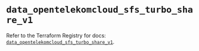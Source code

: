 # `data_opentelekomcloud_sfs_turbo_share_v1`

Refer to the Terraform Registry for docs: [`data_opentelekomcloud_sfs_turbo_share_v1`](https://registry.terraform.io/providers/opentelekomcloud/opentelekomcloud/1.36.34/docs/data-sources/sfs_turbo_share_v1).

